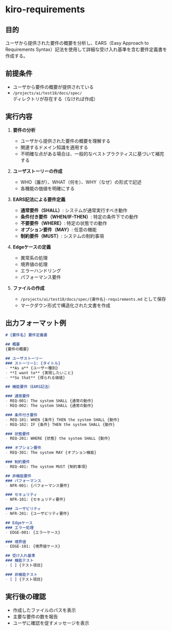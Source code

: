 # kiro-requirements

## 目的
ユーザから提供された要件の概要を分析し、EARS（Easy Approach to Requirements Syntax）記法を使用して詳細な受け入れ基準を含む要件定義書を作成する。

## 前提条件
- ユーザから要件の概要が提供されている
- `/projects/ai/test18/docs/spec/` ディレクトリが存在する（なければ作成）

## 実行内容

1. **要件の分析**
   - ユーザから提供された要件の概要を理解する
   - 関連するドメイン知識を適用する
   - 不明確な点がある場合は、一般的なベストプラクティスに基づいて補完する

2. **ユーザストーリーの作成**
   - WHO（誰が）、WHAT（何を）、WHY（なぜ）の形式で記述
   - 各機能の価値を明確にする

3. **EARS記法による要件定義**
   - **通常要件（SHALL）**: システムが通常実行すべき動作
   - **条件付き要件（WHEN/IF-THEN）**: 特定の条件下での動作
   - **不要要件（WHERE）**: 特定の状態での動作
   - **オプション要件（MAY）**: 任意の機能
   - **制約要件（MUST）**: システムの制約事項

4. **Edgeケースの定義**
   - 異常系の処理
   - 境界値の処理
   - エラーハンドリング
   - パフォーマンス要件

5. **ファイルの作成**
   - `/projects/ai/test18/docs/spec/{要件名}-requirements.md` として保存
   - マークダウン形式で構造化された文書を作成

## 出力フォーマット例

```markdown
# {要件名} 要件定義書

## 概要
{要件の概要}

## ユーザストーリー
### ストーリー1: {タイトル}
- **As a** {ユーザー種別}
- **I want to** {実現したいこと}
- **So that** {得られる価値}

## 機能要件（EARS記法）

### 通常要件
- REQ-001: The system SHALL {通常の動作}
- REQ-002: The system SHALL {通常の動作}

### 条件付き要件
- REQ-101: WHEN {条件} THEN the system SHALL {動作}
- REQ-102: IF {条件} THEN the system SHALL {動作}

### 状態要件
- REQ-201: WHERE {状態} the system SHALL {動作}

### オプション要件
- REQ-301: The system MAY {オプション機能}

### 制約要件
- REQ-401: The system MUST {制約事項}

## 非機能要件
### パフォーマンス
- NFR-001: {パフォーマンス要件}

### セキュリティ
- NFR-101: {セキュリティ要件}

### ユーザビリティ
- NFR-201: {ユーザビリティ要件}

## Edgeケース
### エラー処理
- EDGE-001: {エラーケース}

### 境界値
- EDGE-101: {境界値ケース}

## 受け入れ基準
### 機能テスト
- [ ] {テスト項目}

### 非機能テスト
- [ ] {テスト項目}
```

## 実行後の確認
- 作成したファイルのパスを表示
- 主要な要件の数を報告
- ユーザに確認を促すメッセージを表示
